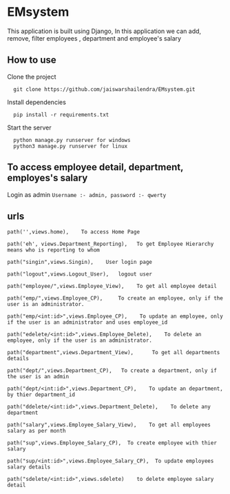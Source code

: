 # EMsystem
This application is built using Django, In this application we can add, remove, filter employees , department and employee's salary

## How to use 
Clone the project
```
  git clone https://github.com/jaiswarshailendra/EMsystem.git
```

Install dependencies
```
  pip install -r requirements.txt
```

Start the server
```
  python manage.py runserver for windows
  python3 manage.py runserver for linux
```
## To access employee detail, department, employes's salary
Login as admin
`
Username :- admin,
password :- qwerty
`
## urls
    path('',views.home),    To access Home Page
    
    path('eh', views.Department_Reporting),   To get Employee Hierarchy means who is reporting to whom
    
    path("singin",views.Singin),    User login page
    
    path("logout",views.Logout_User),   logout user 
    
    path("employee/",views.Employee_View),    To get all employee detail
    
    path("emp/",views.Employee_CP),     To create an employee, only if the user is an administrator. 
    
    path("emp/<int:id>",views.Employee_CP),    To update an employee, only if the user is an administrator and uses employee_id
    
    path("edelete/<int:id>",views.Employee_Delete),    To delete an employee, only if the user is an administrator. 
    
    path("department",views.Department_View),      To get all departments details
        
    path("dept/",views.Department_CP),   To create a department, only if the user is an admin
    
    path("dept/<int:id>",views.Department_CP),    To update an department, by thier department_id
    
    path("ddelete/<int:id>",views.Department_Delete),    To delete any department
    
    path("salary",views.Employee_Salary_View),    To get all employees salary as per month
    
    path("sup",views.Employee_Salary_CP),  To create employee with thier salary
    
    path("sup/<int:id>",views.Employee_Salary_CP),  To update employees salary details 
    
    path("sdelete/<int:id>",views.sdelete)    to delete employee salary detail
